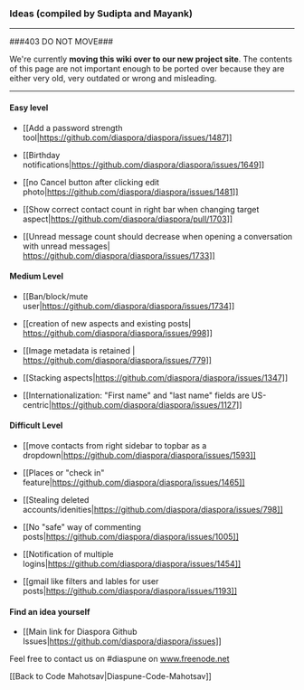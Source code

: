 ### Ideas (compiled by Sudipta and Mayank)

----

###403 DO NOT MOVE###

We're currently **moving this wiki over to our new project site**. The contents of this page are not important enough to be ported over because they are either very old, very outdated or wrong and misleading. 

----

#### Easy level

- [[Add a password strength tool|https://github.com/diaspora/diaspora/issues/1487]]

- [[Birthday notifications|https://github.com/diaspora/diaspora/issues/1649]]

- [[no Cancel button after clicking edit photo|https://github.com/diaspora/diaspora/issues/1481]]

- [[Show correct contact count in right bar when changing target aspect|https://github.com/diaspora/diaspora/pull/1703]]

- [[Unread message count should decrease when opening a conversation with unread messages|
https://github.com/diaspora/diaspora/issues/1733]]

#### Medium Level

- [[Ban/block/mute user|https://github.com/diaspora/diaspora/issues/1734]]

- [[creation of new aspects and existing posts| https://github.com/diaspora/diaspora/issues/998]]

- [[Image metadata is retained | https://github.com/diaspora/diaspora/issues/779]]

- [[Stacking aspects|https://github.com/diaspora/diaspora/issues/1347]]

- [[Internationalization: "First name" and "last name" fields are US-centric|https://github.com/diaspora/diaspora/issues/1127]]

#### Difficult Level

- [[move contacts from right sidebar to topbar as a dropdown|https://github.com/diaspora/diaspora/issues/1593]]

- [[Places or "check in" feature|https://github.com/diaspora/diaspora/issues/1465]]

- [[Stealing deleted accounts/idenities|https://github.com/diaspora/diaspora/issues/798]]

- [[No "safe" way of commenting posts|https://github.com/diaspora/diaspora/issues/1005]]

- [[Notification of multiple logins|https://github.com/diaspora/diaspora/issues/1454]]

- [[gmail like filters and lables for user posts|https://github.com/diaspora/diaspora/issues/1193]]

#### Find an idea yourself
- [[Main link for Diaspora Github Issues|https://github.com/diaspora/diaspora/issues]]

Feel free to contact us on #diaspune on www.freenode.net

[[Back to Code Mahotsav|Diaspune-Code-Mahotsav]]